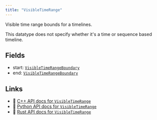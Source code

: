```yaml
---
title: "VisibleTimeRange"
---
```


Visible time range bounds for a timelines.

This datatype does not specify whether it's a time or sequence based timeline.

## Fields

* start: [`VisibleTimeRangeBoundary`](../datatypes/visible_time_range_boundary.md)
* end: [`VisibleTimeRangeBoundary`](../datatypes/visible_time_range_boundary.md)

## Links
 * 🌊 [C++ API docs for `VisibleTimeRange`](https://ref.rerun.io/docs/cpp/stable/structrerun_1_1datatypes_1_1VisibleTimeRange.html)
 * 🐍 [Python API docs for `VisibleTimeRange`](https://ref.rerun.io/docs/python/stable/common/datatypes#rerun.datatypes.VisibleTimeRange)
 * 🦀 [Rust API docs for `VisibleTimeRange`](https://docs.rs/rerun/latest/rerun/datatypes/struct.VisibleTimeRange.html)



